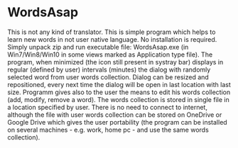 # WordsAsap
This is not any kind of translator.
This is simple program which helps to learn new words in not user native language. No installation is required. Simply unpack zip and run executable file: WordsAsap.exe (in Win7/Win8/Win10 in some views marked as Application type file).
The program, when minimized (the icon still present in systray bar) displays in regular (defined by user) intervals (minutes) the dialog with randomly selected word from user words collection. Dialog can be resized and repositioned, every next time the dialog will be open in last location with last size.
Programm gives also to the user the means to edit his words collection (add, modify, remove a word). The words collection is stored in single file in a location specified by user. There is no need to connect to internet, although the file with user words collection can be stored on OneDrive or Google Drive which gives the user portability (the program can be installed on several machines - e.g. work, home pc - and use the same words collection).
